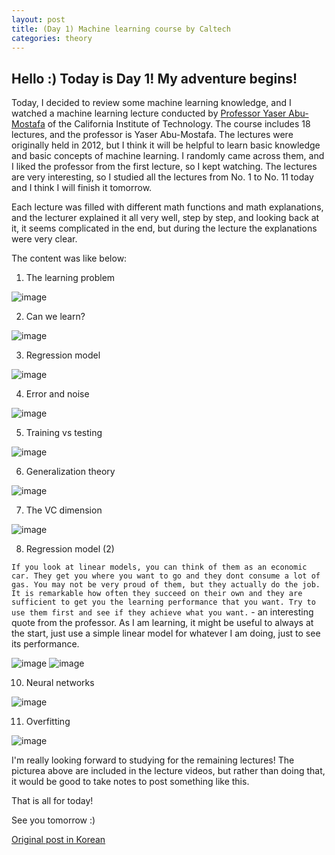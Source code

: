 ```yaml
---
layout: post
title: (Day 1) Machine learning course by Caltech
categories: theory
---
```


## Hello :) Today is Day 1! My adventure begins!
Today, I decided to review some machine learning knowledge, and I watched a machine learning lecture conducted by [Professor Yaser Abu-Mostafa](https://youtu.be/mbyG85GZ0PI?list=PLD63A284B7615313A) of the California Institute of Technology. The course includes 18 lectures, and the professor is Yaser Abu-Mostafa. The lectures were originally held in 2012, but I think it will be helpful to learn basic knowledge and basic concepts of machine learning. I randomly came across them, and I liked the professor from the first lecture, so I kept watching. The lectures are very interesting, so I studied all the lectures from No. 1 to No. 11 today and I think I will finish it tomorrow.

Each lecture was filled with different math functions and math explanations, and the lecturer explained it all very well, step by step, and looking back at it, it seems complicated in the end, but during the lecture the explanations were very clear.

The content was like below:

1. The learning problem

![image](https://github.com/ivanstudyblog/ivanstudyblog.github.io/assets/167014511/2f4cd129-9ad9-45e3-9566-cdc7e607235e)

2. Can we learn?

![image](https://github.com/ivanstudyblog/ivanstudyblog.github.io/assets/167014511/ccd61c69-7e7f-40d1-a327-bd2949a578df)

3. Regression model

![image](https://github.com/ivanstudyblog/ivanstudyblog.github.io/assets/167014511/5deb5594-056a-4367-9461-10157c4f7182)

4. Error and noise

![image](https://github.com/ivanstudyblog/ivanstudyblog.github.io/assets/167014511/46d227da-8fb2-48d4-abee-2d7c21774930)

5. Training vs testing

![image](https://github.com/ivanstudyblog/ivanstudyblog.github.io/assets/167014511/01250297-f863-4705-a381-aa27de575242)

6. Generalization theory

![image](https://github.com/ivanstudyblog/ivanstudyblog.github.io/assets/167014511/3bc782e0-6a8b-48c7-9d87-07a096d7649b)

7. The VC dimension

![image](https://github.com/ivanstudyblog/ivanstudyblog.github.io/assets/167014511/dc959ed8-0c32-43da-824a-eda94db24f5a)

8. Regression model (2)

`If you look at linear models, you can think of them as an economic car. They get you where you want to go and they dont consume a lot of gas. You may not be very proud of them, but they actually do the job. It is remarkable how often they succeed on their own and they are sufficient to get you the learning performance that you want. Try to use them first and see if they achieve what you want.` - an interesting quote from the professor. As I am learning, it might be useful to always at the start, just use a simple linear model for whatever I am doing, just to see its performance.

![image](https://github.com/ivanstudyblog/ivanstudyblog.github.io/assets/167014511/33379d3b-a7df-4a7a-aeb4-89d28e3dc43b)
![image](https://github.com/ivanstudyblog/ivanstudyblog.github.io/assets/167014511/7990bc1a-5a44-4f90-a3c8-31363936f642)

10. Neural networks

![image](https://github.com/ivanstudyblog/ivanstudyblog.github.io/assets/167014511/f42821ca-4c01-413a-bf18-56196f074c37)

11. Overfitting

![image](https://github.com/ivanstudyblog/ivanstudyblog.github.io/assets/167014511/3af02a03-f722-41d4-be4a-462ca63ff57b)

I'm really looking forward to studying for the remaining lectures! The picturea above are included in the lecture videos, but rather than doing that, it would be good to take notes to post something like this.

That is all for today!

See you tomorrow :)

[Original post in Korean](https://50daysml.blogspot.com/2024/01/day-1-machine-learning-course-by-caltech.html)
